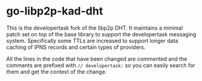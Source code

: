 # go-libp2p-kad-dht

This is the developertask fork of the libp2p DHT. It maintains a minimal patch set on top of the base library to support the
developertask messaging system. Specifically some TTLs are increased to support longer data caching of IPNS records and certain
types of providers. 

All the lines in the code that have been changed are commented and the comments are prefixed with `// developertask:` so you can
easily search for them and get the context of the change.